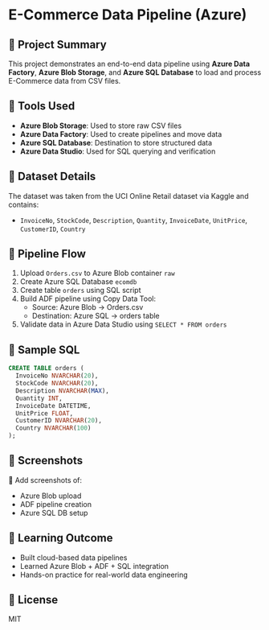 # E-Commerce Data Pipeline (Azure)

## 🚀 Project Summary
This project demonstrates an end-to-end data pipeline using **Azure Data Factory**, **Azure Blob Storage**, and **Azure SQL Database** to load and process E-Commerce data from CSV files.

## 🧱 Tools Used
- **Azure Blob Storage**: Used to store raw CSV files
- **Azure Data Factory**: Used to create pipelines and move data
- **Azure SQL Database**: Destination to store structured data
- **Azure Data Studio**: Used for SQL querying and verification

## 📂 Dataset Details
The dataset was taken from the UCI Online Retail dataset via Kaggle and contains:
- `InvoiceNo`, `StockCode`, `Description`, `Quantity`, `InvoiceDate`, `UnitPrice`, `CustomerID`, `Country`

## 🔁 Pipeline Flow

1. Upload `Orders.csv` to Azure Blob container `raw`
2. Create Azure SQL Database `ecomdb`
3. Create table `orders` using SQL script
4. Build ADF pipeline using Copy Data Tool:
   - Source: Azure Blob → Orders.csv
   - Destination: Azure SQL → orders table
5. Validate data in Azure Data Studio using `SELECT * FROM orders`

## 🧪 Sample SQL

```sql
CREATE TABLE orders (
  InvoiceNo NVARCHAR(20),
  StockCode NVARCHAR(20),
  Description NVARCHAR(MAX),
  Quantity INT,
  InvoiceDate DATETIME,
  UnitPrice FLOAT,
  CustomerID NVARCHAR(20),
  Country NVARCHAR(100)
);
```

## 📸 Screenshots
📎 Add screenshots of:
- Azure Blob upload
- ADF pipeline creation
- Azure SQL DB setup

## 🧠 Learning Outcome
- Built cloud-based data pipelines
- Learned Azure Blob + ADF + SQL integration
- Hands-on practice for real-world data engineering

## 📎 License
MIT
